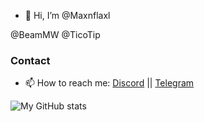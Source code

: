 - 👋 Hi, I’m @Maxnflaxl

@BeamMW
@TicoTip

### Contact
- 📫 How to reach me: [Discord](https://discordapp.com/users/689128445271474215) ||
                      [Telegram](https://t.me/maxnflaxl)

<!---
Maxnflaxl/Maxnflaxl is a ✨ special ✨ repository because its `README.md` (this file) appears on your GitHub profile.
You can click the Preview link to take a look at your changes.
--->
![My GitHub stats](https://github-readme-stats.vercel.app/api?username=Maxnflaxl&show_icons=true&theme=radical&count_private=true)

